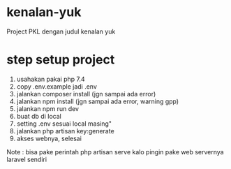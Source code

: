 # kenalan-yuk
Project PKL dengan judul kenalan yuk

# step setup project
1. usahakan pakai php 7.4
2. copy .env.example jadi .env
3. jalankan composer install (jgn sampai ada error)
4. jalankan npm install (jgn sampai ada error, warning gpp)
5. jalankan npm run dev
6. buat db di local
7. setting .env sesuai local masing"
8. jalankan php artisan key:generate
9. akses webnya, selesai

Note : bisa pake perintah php artisan serve kalo pingin pake web servernya laravel sendiri
